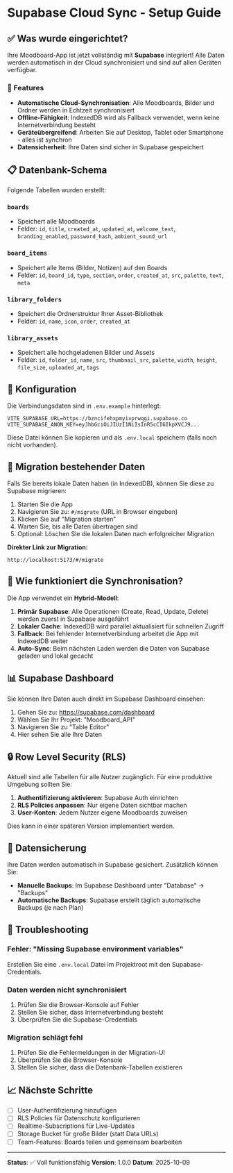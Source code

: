 # Supabase Cloud Sync - Setup Guide

## ✅ Was wurde eingerichtet?

Ihre Moodboard-App ist jetzt vollständig mit **Supabase** integriert! Alle Daten werden automatisch in der Cloud synchronisiert und sind auf allen Geräten verfügbar.

### 🎯 Features

- **Automatische Cloud-Synchronisation**: Alle Moodboards, Bilder und Ordner werden in Echtzeit synchronisiert
- **Offline-Fähigkeit**: IndexedDB wird als Fallback verwendet, wenn keine Internetverbindung besteht
- **Geräteübergreifend**: Arbeiten Sie auf Desktop, Tablet oder Smartphone - alles ist synchron
- **Datensicherheit**: Ihre Daten sind sicher in Supabase gespeichert

## 📋 Datenbank-Schema

Folgende Tabellen wurden erstellt:

### `boards`
- Speichert alle Moodboards
- Felder: `id`, `title`, `created_at`, `updated_at`, `welcome_text`, `branding_enabled`, `password_hash`, `ambient_sound_url`

### `board_items`
- Speichert alle Items (Bilder, Notizen) auf den Boards
- Felder: `id`, `board_id`, `type`, `section`, `order`, `created_at`, `src`, `palette`, `text`, `meta`

### `library_folders`
- Speichert die Ordnerstruktur Ihrer Asset-Bibliothek
- Felder: `id`, `name`, `icon`, `order`, `created_at`

### `library_assets`
- Speichert alle hochgeladenen Bilder und Assets
- Felder: `id`, `folder_id`, `name`, `src`, `thumbnail_src`, `palette`, `width`, `height`, `file_size`, `uploaded_at`, `tags`

## 🔑 Konfiguration

Die Verbindungsdaten sind in `.env.example` hinterlegt:

```env
VITE_SUPABASE_URL=https://bzncifehxpmyixprwqgi.supabase.co
VITE_SUPABASE_ANON_KEY=eyJhbGciOiJIUzI1NiIsInR5cCI6IkpXVCJ9...
```

Diese Datei können Sie kopieren und als `.env.local` speichern (falls noch nicht vorhanden).

## 🚀 Migration bestehender Daten

Falls Sie bereits lokale Daten haben (in IndexedDB), können Sie diese zu Supabase migrieren:

1. Starten Sie die App
2. Navigieren Sie zu: `#/migrate` (URL in Browser eingeben)
3. Klicken Sie auf "Migration starten"
4. Warten Sie, bis alle Daten übertragen sind
5. Optional: Löschen Sie die lokalen Daten nach erfolgreicher Migration

**Direkter Link zur Migration:**
```
http://localhost:5173/#/migrate
```

## 🔄 Wie funktioniert die Synchronisation?

Die App verwendet ein **Hybrid-Modell**:

1. **Primär Supabase**: Alle Operationen (Create, Read, Update, Delete) werden zuerst in Supabase ausgeführt
2. **Lokaler Cache**: IndexedDB wird parallel aktualisiert für schnellen Zugriff
3. **Fallback**: Bei fehlender Internetverbindung arbeitet die App mit IndexedDB weiter
4. **Auto-Sync**: Beim nächsten Laden werden die Daten von Supabase geladen und lokal gecacht

## 📊 Supabase Dashboard

Sie können Ihre Daten auch direkt im Supabase Dashboard einsehen:

1. Gehen Sie zu: https://supabase.com/dashboard
2. Wählen Sie Ihr Projekt: "Moodboard_API"
3. Navigieren Sie zu "Table Editor"
4. Hier sehen Sie alle Ihre Daten

## 🔒 Row Level Security (RLS)

Aktuell sind alle Tabellen für alle Nutzer zugänglich. Für eine produktive Umgebung sollten Sie:

1. **Authentifizierung aktivieren**: Supabase Auth einrichten
2. **RLS Policies anpassen**: Nur eigene Daten sichtbar machen
3. **User-Konten**: Jedem Nutzer eigene Moodboards zuweisen

Dies kann in einer späteren Version implementiert werden.

## 💾 Datensicherung

Ihre Daten werden automatisch in Supabase gesichert. Zusätzlich können Sie:

- **Manuelle Backups**: Im Supabase Dashboard unter "Database" → "Backups"
- **Automatische Backups**: Supabase erstellt täglich automatische Backups (je nach Plan)

## 🐛 Troubleshooting

### Fehler: "Missing Supabase environment variables"

Erstellen Sie eine `.env.local` Datei im Projektroot mit den Supabase-Credentials.

### Daten werden nicht synchronisiert

1. Prüfen Sie die Browser-Konsole auf Fehler
2. Stellen Sie sicher, dass Internetverbindung besteht
3. Überprüfen Sie die Supabase-Credentials

### Migration schlägt fehl

1. Prüfen Sie die Fehlermeldungen in der Migration-UI
2. Überprüfen Sie die Browser-Konsole
3. Stellen Sie sicher, dass die Datenbank-Tabellen existieren

## 📈 Nächste Schritte

- [ ] User-Authentifizierung hinzufügen
- [ ] RLS Policies für Datenschutz konfigurieren
- [ ] Realtime-Subscriptions für Live-Updates
- [ ] Storage Bucket für große Bilder (statt Data URLs)
- [ ] Team-Features: Boards teilen und gemeinsam bearbeiten

---

**Status**: ✅ Voll funktionsfähig
**Version**: 1.0.0
**Datum**: 2025-10-09

